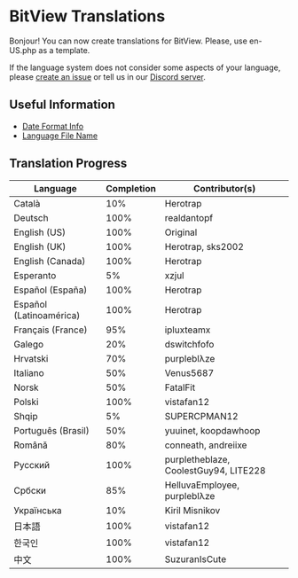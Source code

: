 # BitView Translations

Bonjour! You can now create translations for BitView. 
Please, use en-US.php as a template.

If the language system does not consider some aspects of your language, please [create an issue](https://github.com/Bittoco/BitView-translations/issues) or tell us in our [Discord server](https://discord.gg/wgGaqCmwuQ).

## Useful Information

 - [Date Format Info](https://doc.bccnsoft.com/docs/php-docs-7-en/function.strftime.html)
 - [Language File Name](https://developers.google.com/admin-sdk/directory/v1/languages)

## Translation Progress

| Language | Completion | Contributor(s)
| - | - | - |
| Català | 10% | Herotrap
| Deutsch | 100% | realdantopf
| English (US) | 100% | Original
| English (UK) | 100% | Herotrap, sks2002
| English (Canada) | 100% | Herotrap
| Esperanto | 5% | xzjul
| Español (España) | 100% | Herotrap
| Español (Latinoamérica) | 100% | Herotrap
| Français (France) | 95% | ipluxteamx
| Galego | 20% | dswitchfofo
| Hrvatski | 70% | purpleblλze
| Italiano | 50% | Venus5687
| Norsk | 50% | FatalFit
| Polski | 100% | vistafan12
| Shqip | 5% | SUPERCPMAN12
| Português (Brasil) | 50% | yuuinet, koopdawhoop
| Română | 80% | conneath, andreiixe
| Русский | 100% | purpletheblaze, CoolestGuy94, LITE228
| Србски | 85% | HelluvaEmployee, purpleblλze
| Українська | 10% | Kiril Misnikov
| 日本語 | 100% | vistafan12
| 한국인 | 100% | vistafan12
| 中文 | 100% | SuzuranIsCute
